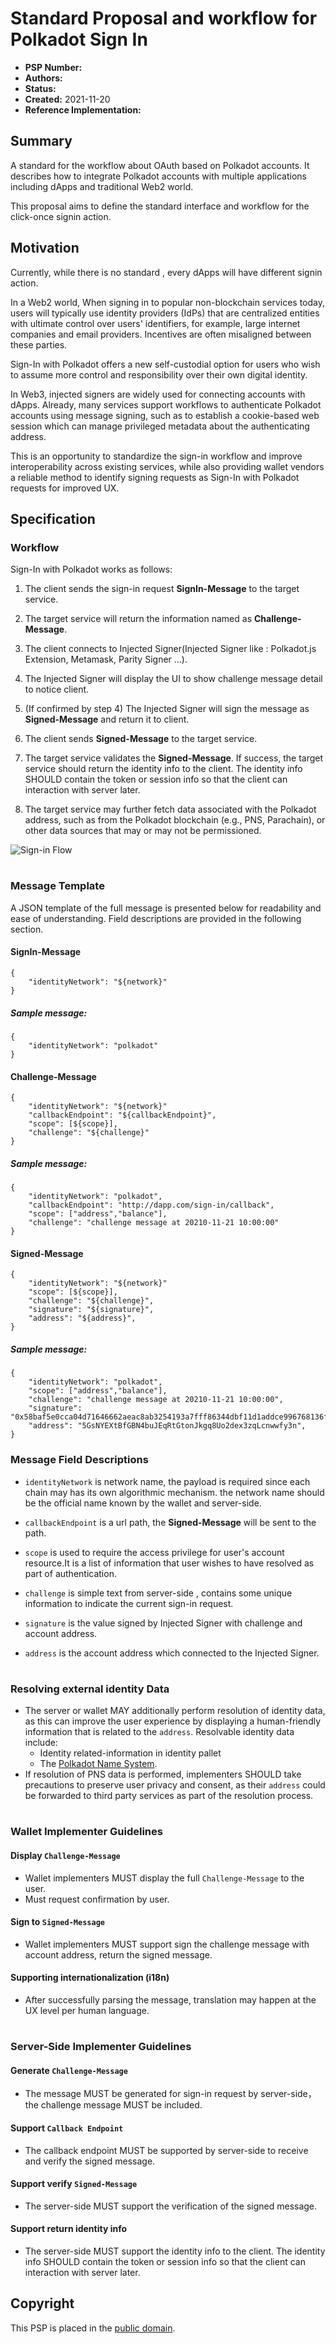 # Standard Proposal and workflow for Polkadot Sign In

- **PSP Number:**
- **Authors:**
- **Status:**
- **Created:** 2021-11-20
- **Reference Implementation:**

## Summary

A standard for the workflow about OAuth based on Polkadot accounts. It describes how to integrate Polkadot accounts with multiple applications including dApps and traditional Web2 world.

This proposal aims to define the standard interface and workflow for the click-once signin action.

## Motivation

Currently, while there is no standard , every dApps will have different signin action.

In a Web2 world, When signing in to popular non-blockchain services today, users will typically use identity providers (IdPs) that are centralized entities with ultimate control over users' identifiers, for example, large internet companies and email providers. Incentives are often misaligned between these parties.

Sign-In with Polkadot offers a new self-custodial option for users who wish to assume more control and responsibility over their own digital identity.

In Web3, injected signers are widely used for connecting accounts with dApps. Already, many services support workflows to authenticate Polkadot accounts using message signing, such as to establish a cookie-based web session which can manage privileged metadata about the authenticating address.

This is an opportunity to standardize the sign-in workflow and improve interoperability across existing services, while also providing wallet vendors a reliable method to identify signing requests as Sign-In with Polkadot requests for improved UX.

## Specification

### Workflow

Sign-In with Polkadot works as follows:

1. The client sends the sign-in request **SignIn-Message** to the target service.

2. The target service will return the information named as **Challenge-Message**.

3. The client connects to Injected Signer(Injected Signer like : Polkadot.js Extension, Metamask, Parity Signer ...).

4. The Injected Signer will display the UI to show challenge message detail to notice client.

5. (If confirmed by step 4) The Injected Signer will sign the message as **Signed-Message** and return it to client.

6. The client sends **Signed-Message** to the target service.

7. The target service validates the **Signed-Message**. If success, the target service should return the identity info to the client. The identity info SHOULD contain the token or session info so that the client can interaction with server later.

8. The target service may further fetch data associated with the Polkadot address, such as from the Polkadot blockchain (e.g., PNS, Parachain), or other data sources that may or may not be permissioned.

 ![Sign-in Flow](../../src/psp-sign-in.png)

#

### Message Template

A JSON template of the full message is presented below for readability and ease of understanding. Field descriptions are provided in the following section.

#### SignIn-Message

```
{
    "identityNetwork": "${network}"
}
```

##### Sample message:

```
{
    "identityNetwork": "polkadot"
}
```

#### Challenge-Message

```
{
    "identityNetwork": "${network}"
    "callbackEndpoint": "${callbackEndpoint}",
    "scope": [${scope}],
    "challenge": "${challenge}"
}
```

##### Sample message:

```
{
    "identityNetwork": "polkadot",
    "callbackEndpoint": "http://dapp.com/sign-in/callback",
    "scope": ["address","balance"],
    "challenge": "challenge message at 20210-11-21 10:00:00"
}
```

#### Signed-Message

```
{
    "identityNetwork": "${network}"
    "scope": [${scope}],
    "challenge": "${challenge}",
    "signature": "${signature}",
    "address": "${address}",
}
```

##### Sample message:

```
{
    "identityNetwork": "polkadot",
    "scope": ["address","balance"],
    "challenge": "challenge message at 20210-11-21 10:00:00",
    "signature": "0x58baf5e0cca04d71646662aeac8ab3254193a7fff86344dbf11d1addce996768136f3a5b08381299f99b972d6a0f5fed26c65ccca97f9ceeccea61449e4f9281",
    "address": "5GsNYEXtBfGBN4buJEqRtGtonJkgq8Uo2dex3zqLcnwwfy3n",
}

```

### Message Field Descriptions

- `identityNetwork` is network name, the payload is required since each chain may has its own algorithmic mechanism. the network name should be the official name known by the wallet and server-side.

- `callbackEndpoint` is a url path, the **Signed-Message** will be sent to the path.

- `scope` is used to require the access privilege for user's account resource.It is a list of information that user wishes to have resolved as part of authentication.

- `challenge` is simple text from server-side , contains some unique information to indicate the current sign-in request.

- `signature` is the value signed by Injected Signer with challenge and account address.

- `address` is the account address which connected to the Injected Signer.

#

### Resolving external identity Data

- The server or wallet MAY additionally perform resolution of identity data, as this can improve the user experience by displaying a human-friendly information that is related to the `address`. Resolvable identity data include:
  - Identity related-information in identity pallet
  - The [Polkadot Name System](https://www.pns.link/).
- If resolution of PNS data is performed, implementers SHOULD take precautions to preserve user privacy and consent, as their `address` could be forwarded to third party services as part of the resolution process.

#

### Wallet Implementer Guidelines

#### Display `Challenge-Message`

- Wallet implementers MUST display the full `Challenge-Message` to the user.
- Must request confirmation by user.

#### Sign to `Signed-Message`

- Wallet implementers MUST support sign the challenge message with account address, return the signed message.

#### Supporting internationalization (i18n)

- After successfully parsing the message, translation may happen at the UX level per human language.

#

### Server-Side Implementer Guidelines

#### Generate `Challenge-Message`

- The message MUST be generated for sign-in request by server-side， the challenge message MUST be included.

#### Support `Callback Endpoint`

- The callback endpoint MUST be supported by server-side to receive and verify the signed message.

#### Support verify `Signed-Message`

- The server-side MUST support the verification of the signed message.

#### Support return identity info

- The server-side MUST support the identity info to the client. The identity info SHOULD contain the token or session info so that the client can interaction with server later.

## Copyright

This PSP is placed in the [public domain](https://creativecommons.org/publicdomain/zero/1.0/).
